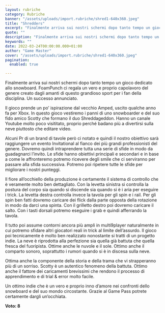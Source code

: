 ```yaml
---
layout: rubriche
category: Rubriche
banner: "/assets/uploads/import.rubriche/shred1-640x360.jpeg"
title: "Shredders"
excerpt: "Finalmente arriva sui nostri schermi dopo tanto tempo un gioco dedicato allo snowboard. FoamPunch ci regala un vero e proprio capolavoro del genere creato dagli amanti di questo grandioso sport per i fan della disciplina. Un successo annunciato. Il gioco prende un po’ ispirazione dal vecchio Amped, uscito qualche anno fa per Xbox. In questo [&hellip"
quote: ""
description: "Finalmente arriva sui nostri schermi dopo tanto tempo un gioco dedicato allo snowboard. FoamPunch ci regala un vero e proprio capolavoro del genere creato dagli amanti di questo grandioso sport per i fan della disciplina. Un successo annunciato. Il gioco prende un po’ ispirazione dal vecchio Amped, uscito qualche anno fa per Xbox. In questo [&hellip"
keywords: ""
date: 2022-03-24T00:00:00.000+01:00
author: "Game Master"
cover: "/assets/uploads/import.rubriche/shred1-640x360.jpeg"
pagination:
  enabled: true

---
```


Finalmente arriva sui nostri schermi dopo tanto tempo un gioco dedicato allo snowboard. FoamPunch ci regala un vero e proprio capolavoro del genere creato dagli amanti di questo grandioso sport per i fan della disciplina. Un successo annunciato.

Il gioco prende un po’ ispirazione dal vecchio Amped, uscito qualche anno fa per Xbox. In questo gioco vestiremo i panni di uno snowboarder e del suo fido amico Scotty che formano il duo Shreddageddon. Hanno un canale Youtube molto poco visititato, proprio perché badano più a divertirsi sulla neve piuttosto che editare video.

Alcuni Pr di un brand di tavole però ci notato e quindi il nostro obiettivo sarà raggiungere un evento Invitational al fianco dei più grandi professionisti del genere. Dovremo quindi intraprendere tutta una serie di sfide in modo da guadagnarci l’invito. Le sfide hanno obiettivi principali e secondari e in base a come le affronteremo potremo ricevere degli smile che ci serviranno per passare alla sfida successiva. Potremo poi ripetere tutte le sfide per migliorare i nostri punteggi.

Il fiore all’occhiello della produzione è certamente il sistema di controllo che è veramente molto ben dettagliato. Con la levetta sinistra si controlla la postura del corpo sia quando si discende sia quando si è i aria per eseguire i trick. La levetta destra controlla invece la tavola per gli spin e i rail. Per gli spin ben fatti dovremo caricare dei flick dalla parte opposta della rotazione in modo da darci una spinta. Con il grilletto destro poi dovremo caricare il salto. Con i tasti dorsali potremo eseguire i grab e quindi afferrando la tavola.

Il tutto poi assume contorni ancora più ampli in multi9player naturalmente in cui potremo sfidare altri giocatori reali in trick al limite dell’assurdo. Il gioco poi tecnicamente è molto ben realizzato nonostante si tratti di un progetto indie. La neve è riprodotta alla perfezione sia quella già battuta che quella fresca del fuoripista. Ottime anche le nuvole e il sole. Ottimo anche il comparto sonoro, soprattutto i rumori quando si è in discesa sulla neve.

Ottima anche la componente della storia e della trama che vi strapperanno più di un sorriso. Scotty è un autentico fenomeno della battuta. Ottimo anche il fattore dei caricamenti brevissimi che rendono il processo di apprendimento e di trial & error molto facile.

Un ottimo indie che è un vero e proprio inno d’amore nei confronti dello snowboard e del suo mondo circostante. Grazie al Game Pass potrete certamente dargli un’occhiata.

**Voto: 8**